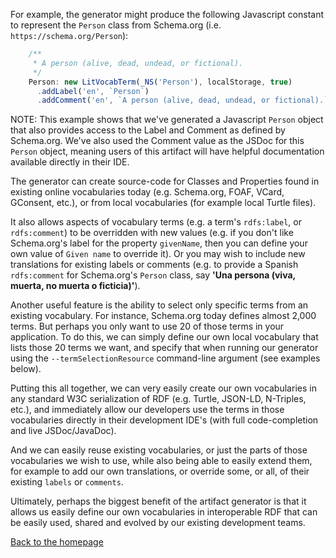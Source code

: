 For example, the generator might produce the following Javascript constant to
represent the `Person` class from Schema.org (i.e. `https://schema.org/Person`):
```javascript
    /**
     * A person (alive, dead, undead, or fictional).
     */
    Person: new LitVocabTerm(_NS('Person'), localStorage, true)
      .addLabel('en', `Person`)
      .addComment('en', `A person (alive, dead, undead, or fictional).`),
```

NOTE: This example shows that we've generated a Javascript `Person` object that
also provides access to the Label and Comment as defined by Schema.org. We've
also used the Comment value as the JSDoc for this `Person` object, meaning
users of this artifact will have helpful documentation available directly in
their IDE.    

The generator can create source-code for Classes and Properties found in
existing online vocabularies today (e.g. Schema.org, FOAF, VCard, GConsent,
etc.), or from local vocabularies (for example local Turtle files).

It also allows aspects of vocabulary terms (e.g. a term's `rdfs:label`, or 
`rdfs:comment`) to be overridden with new values (e.g. if you don't like
Schema.org's label for the property `givenName`, then you can define your own
value of `Given name` to override it). Or you may wish to include new
translations for existing labels or comments (e.g. to provide a Spanish
`rdfs:comment` for Schema.org's `Person` class, say **'Una persona (viva,
muerta, no muerta o ficticia)'**).

Another useful feature is the ability to select only specific terms from an
existing vocabulary. For instance, Schema.org today defines almost 2,000 terms.
But perhaps you only want to use 20 of those terms in your application. To do
this, we can simply define our own local vocabulary that lists those 20 terms
we want, and specify that when running our generator using the
`--termSelectionResource` command-line argument (see examples below).

Putting this all together, we can very easily create our own vocabularies in
any standard W3C serialization of RDF (e.g. Turtle, JSON-LD, N-Triples, etc.),
and immediately allow our developers use the terms in those vocabularies
directly in their development IDE's (with full code-completion and live
JSDoc/JavaDoc). 

And we can easily reuse existing vocabularies, or just the parts of those
vocabularies we wish to use, while also being able to easily extend them, for
example to add our own translations, or override some, or all, of their
existing `labels` or `comments`.

Ultimately, perhaps the biggest benefit of the artifact generator is that it
allows us easily define our own vocabularies in interoperable RDF that can be
easily used, shared and evolved by our existing development teams.

[Back to the homepage](../README.md)
